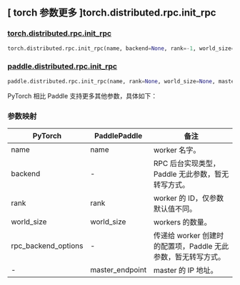 ## [ torch 参数更多 ]torch.distributed.rpc.init_rpc

### [torch.distributed.rpc.init\_rpc](https://pytorch.org/docs/stable/rpc.html#torch.distributed.rpc.init_rpc)

```python
torch.distributed.rpc.init_rpc(name, backend=None, rank=-1, world_size=None, rpc_backend_options=None)
```

### [paddle.distributed.rpc.init\_rpc](https://www.paddlepaddle.org.cn/documentation/docs/zh/develop/api/paddle/distributed/rpc/init_rpc_cn.html#init-rpc)

```python
paddle.distributed.rpc.init_rpc(name, rank=None, world_size=None, master_endpoint=None)
```

PyTorch 相比 Paddle 支持更多其他参数，具体如下：

### 参数映射

| PyTorch             | PaddlePaddle        | 备注 |
| ------------------- | ------------------- | -- |
| name                | name                | worker 名字。 |
| backend             | -                   | RPC 后台实现类型，Paddle 无此参数，暂无转写方式。 |
| rank                | rank                | worker 的 ID，仅参数默认值不同。 |
| world_size          | world_size          | workers 的数量。 |
| rpc_backend_options | -                   | 传递给 worker 创建时的配置项，Paddle 无此参数，暂无转写方式。 |
| -                   | master_endpoint     | master 的 IP 地址。 |
